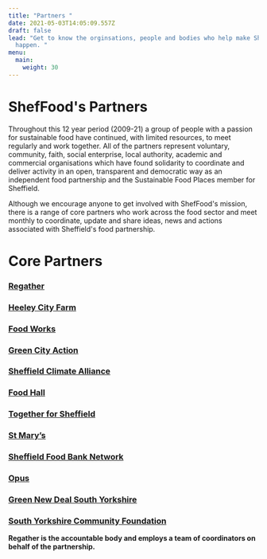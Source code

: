 ```yaml
---
title: "Partners "
date: 2021-05-03T14:05:09.557Z
draft: false
lead: "Get to know the orginsations, people and bodies who help make ShefFood
  happen. "
menu:
  main:
    weight: 30
---
```

# ShefFood's Partners

Throughout this 12 year period (2009-21) a group of people with a passion for sustainable food have continued, with limited resources, to meet regularly and work together. All of the partners represent voluntary, community, faith, social enterprise, local authority, academic and commercial organisations which have found solidarity to coordinate and deliver activity in an open, transparent and democratic way as an independent food partnership and the Sustainable Food Places member for Sheffield. 

Although we encourage anyone to get involved with ShefFood's mission, there is a range of core partners who work across the food sector and meet monthly to coordinate, update and share ideas, news and actions associated with Sheffield's food partnership. 

# Core Partners

### **[Regather](https://regather.net/)**

### **[Heeley City Farm](https://www.heeleyfarm.org.uk/)**

### **[Food Works](https://thefoodworks.org/)**

### **[Green City Action](https://www.facebook.com/GreenCityAction/)**

### **[Sheffield Climate Alliance](https://www.sheffieldclimatealliance.net/)**

### **[Food Hall](https://www.foodhallproject.org/)**

### **[Together for Sheffield](https://www.togetherforsheffield.co.uk/)**

### **[St Mary’s](https://www.stmarys-church.co.uk/)**

### **[Sheffield Food Bank Network](http://www.sheffieldfoodbank.org.uk/)**

### **[Opus](http://weareopus.org/?v=79cba1185463)**

### **[Green New Deal South Yorkshire](https://www.facebook.com/Green-New-Deal-UK-South-Yorkshire-100629195061551/)**

### **[South Yorkshire Community Foundation](https://www.sycf.org.uk/)**

**Regather is the accountable body and employs a team of coordinators on behalf of the partnership.**